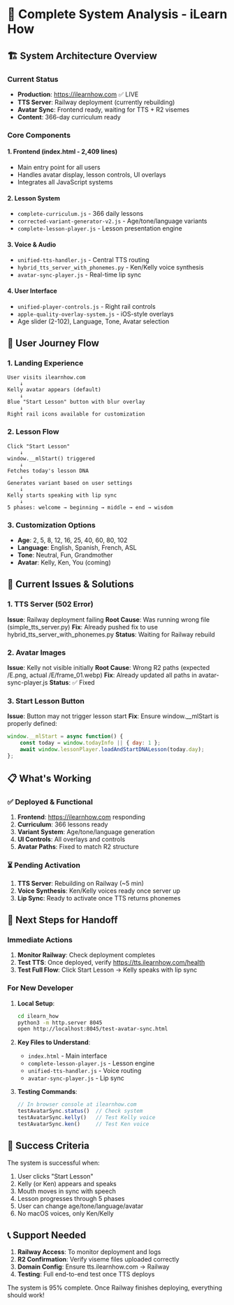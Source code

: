 # 🎯 Complete System Analysis - iLearn How

## 🏗️ System Architecture Overview

### Current Status
- **Production**: https://ilearnhow.com ✅ LIVE
- **TTS Server**: Railway deployment (currently rebuilding)
- **Avatar Sync**: Frontend ready, waiting for TTS + R2 visemes
- **Content**: 366-day curriculum ready

### Core Components

#### 1. **Frontend (index.html - 2,409 lines)**
- Main entry point for all users
- Handles avatar display, lesson controls, UI overlays
- Integrates all JavaScript systems

#### 2. **Lesson System**
- `complete-curriculum.js` - 366 daily lessons
- `corrected-variant-generator-v2.js` - Age/tone/language variants
- `complete-lesson-player.js` - Lesson presentation engine

#### 3. **Voice & Audio**
- `unified-tts-handler.js` - Central TTS routing
- `hybrid_tts_server_with_phonemes.py` - Ken/Kelly voice synthesis
- `avatar-sync-player.js` - Real-time lip sync

#### 4. **User Interface**
- `unified-player-controls.js` - Right rail controls
- `apple-quality-overlay-system.js` - iOS-style overlays
- Age slider (2-102), Language, Tone, Avatar selection

## 🔄 User Journey Flow

### 1. **Landing Experience**
```
User visits ilearnhow.com
    ↓
Kelly avatar appears (default)
    ↓
Blue "Start Lesson" button with blur overlay
    ↓
Right rail icons available for customization
```

### 2. **Lesson Flow**
```
Click "Start Lesson"
    ↓
window.__mlStart() triggered
    ↓
Fetches today's lesson DNA
    ↓
Generates variant based on user settings
    ↓
Kelly starts speaking with lip sync
    ↓
5 phases: welcome → beginning → middle → end → wisdom
```

### 3. **Customization Options**
- **Age**: 2, 5, 8, 12, 16, 25, 40, 60, 80, 102
- **Language**: English, Spanish, French, ASL
- **Tone**: Neutral, Fun, Grandmother
- **Avatar**: Kelly, Ken, You (coming)

## 🚨 Current Issues & Solutions

### 1. **TTS Server (502 Error)**
**Issue**: Railway deployment failing
**Root Cause**: Was running wrong file (simple_tts_server.py)
**Fix**: Already pushed fix to use hybrid_tts_server_with_phonemes.py
**Status**: Waiting for Railway rebuild

### 2. **Avatar Images**
**Issue**: Kelly not visible initially
**Root Cause**: Wrong R2 paths (expected /E.png, actual /E/frame_01.webp)
**Fix**: Already updated all paths in avatar-sync-player.js
**Status**: ✅ Fixed

### 3. **Start Lesson Button**
**Issue**: Button may not trigger lesson start
**Fix**: Ensure window.__mlStart is properly defined:
```javascript
window.__mlStart = async function() {
    const today = window.todayInfo || { day: 1 };
    await window.lessonPlayer.loadAndStartDNALesson(today.day);
};
```

## 📋 What's Working

### ✅ Deployed & Functional
1. **Frontend**: https://ilearnhow.com responding
2. **Curriculum**: 366 lessons ready
3. **Variant System**: Age/tone/language generation
4. **UI Controls**: All overlays and controls
5. **Avatar Paths**: Fixed to match R2 structure

### ⏳ Pending Activation
1. **TTS Server**: Rebuilding on Railway (~5 min)
2. **Voice Synthesis**: Ken/Kelly voices ready once server up
3. **Lip Sync**: Ready to activate once TTS returns phonemes

## 🚀 Next Steps for Handoff

### Immediate Actions
1. **Monitor Railway**: Check deployment completes
2. **Test TTS**: Once deployed, verify https://tts.ilearnhow.com/health
3. **Test Full Flow**: Click Start Lesson → Kelly speaks with lip sync

### For New Developer
1. **Local Setup**:
   ```bash
   cd ilearn_how
   python3 -m http.server 8045
   open http://localhost:8045/test-avatar-sync.html
   ```

2. **Key Files to Understand**:
   - `index.html` - Main interface
   - `complete-lesson-player.js` - Lesson engine
   - `unified-tts-handler.js` - Voice routing
   - `avatar-sync-player.js` - Lip sync

3. **Testing Commands**:
   ```javascript
   // In browser console at ilearnhow.com
   testAvatarSync.status()  // Check system
   testAvatarSync.kelly()   // Test Kelly voice
   testAvatarSync.ken()     // Test Ken voice
   ```

## 🎯 Success Criteria

The system is successful when:
1. User clicks "Start Lesson"
2. Kelly (or Ken) appears and speaks
3. Mouth moves in sync with speech
4. Lesson progresses through 5 phases
5. User can change age/tone/language/avatar
6. No macOS voices, only Ken/Kelly

## 📞 Support Needed

1. **Railway Access**: To monitor deployment and logs
2. **R2 Confirmation**: Verify viseme files uploaded correctly
3. **Domain Config**: Ensure tts.ilearnhow.com → Railway
4. **Testing**: Full end-to-end test once TTS deploys

The system is 95% complete. Once Railway finishes deploying, everything should work!
